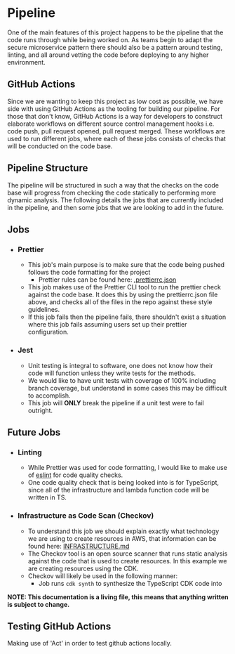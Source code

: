 # Pipeline
One of the main features of this project happens to be the pipeline that the code runs through while being worked on. As teams begin to adapt the secure microservice pattern there should also be a pattern around testing, linting, and all around vetting the code before deploying to any higher environment.


## GitHub Actions

Since we are wanting to keep this project as low cost as possible, we have side with using GitHub Actions as the tooling for building our pipeline. For those that don't know, GitHub Actions is a way for developers to construct elaborate workflows on different source control management hooks i.e. code push, pull request opened, pull request merged. These workflows are used to run different jobs, where each of these jobs consists of checks that will be conducted on the code base. 

## Pipeline Structure

The pipeline will be structured in such a way that the checks on the code base will progress from checking the code statically to performing more dynamic analysis. The following details the jobs that are currently included in the pipeline, and then some jobs that we are looking to add in the future.

## Jobs
- ### Prettier
    - This job's main purpose is to make sure that the code being pushed follows the code formatting for the project
        - Prettier rules can be found here: [.prettierrc.json](/src/.prettierrc.json) 
    - This job makes use of the Prettier CLI tool to run the prettier check against the code base. It does this by using the prettierrc.json file above, and checks all of the files in the repo against these style guidelines.
    - If this job fails then the pipeline fails, there shouldn't exist a situation where this job fails assuming users set up their prettier configuration.
- ### Jest
    - Unit testing is integral to software, one does not know how their code will function unless they write tests for the methods.
    - We would like to have unit tests with coverage of 100% including branch coverage, but understand in some cases this may be difficult to accomplish.
    - This job will **ONLY** break the pipeline if a unit test were to fail outright.

## Future Jobs
- ### Linting
    - While Prettier was used for code formatting, I would like to make use of [eslint](https://eslint.org/) for code quality checks.
    - One code quality check that is being looked into is for TypeScript, since all of the infrastructure and lambda function code will be written in TS.
- ### Infrastructure as Code Scan (Checkov)
    - To understand this job we should explain exactly what technology we are using to create resources in AWS, that information can be found here: [INFRASTRUCTURE.md](/docs/INFRASTRUCTURE.md)
    - The Checkov tool is an open source scanner that runs static analysis against the code that is used to create resources. In this example we are creating resources using the CDK.
    - Checkov will likely be used in the following manner:
        - Job runs `cdk synth` to synthesize the TypeScript CDK code into 



**NOTE: This documentation is a living file, this means that anything written is subject to change.**
 
## Testing GitHub Actions

Making use of 'Act' in order to test github actions locally.

